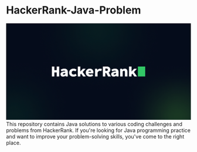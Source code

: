 # HackerRank-Java-Problem
[![HackerRank Logo](logo.png)]([https://www.hackerrank.com/](https://www.hackerrank.com/domains/java))
This repository contains Java solutions to various coding challenges and problems from HackerRank. If you're looking for Java programming practice and want to improve your problem-solving skills, you've come to the right place.
